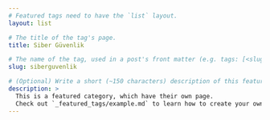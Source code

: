 ```yaml
---
# Featured tags need to have the `list` layout.
layout: list

# The title of the tag's page.
title: Siber Güvenlik

# The name of the tag, used in a post's front matter (e.g. tags: [<slug>]).
slug: siberguvenlik

# (Optional) Write a short (~150 characters) description of this featured tag.
description: >
  This is a featured category, which have their own page.
  Check out `_featured_tags/example.md` to learn how to create your own.
---
```

